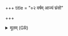 +++
title = "०२ वर्षम् आज्यं घ्रंसो"

+++
<details><summary>मूलम् (GR)</summary>

वर्षम् आज्यं घ्रंसो अग्निर्  
वेदिर् भूमिर् अकल्पत ।  
तत्रैतान् पर्वताꣳ अग्निर् +++(Bhatt. tatraitāṃ)+++  
गीर्भिर् ऊर्ध्वाꣳ अकल्पयत् ॥
</details>